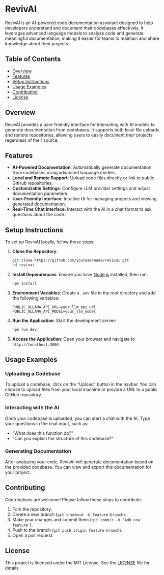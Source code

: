 # RevivAI

RevivAI is an AI-powered code documentation assistant designed to help developers understand and document their codebases effectively. It leverages advanced language models to analyze code and generate meaningful documentation, making it easier for teams to maintain and share knowledge about their projects.

## Table of Contents

- [Overview](#overview)
- [Features](#features)
- [Setup Instructions](#setup-instructions)
- [Usage Examples](#usage-examples)
- [Contributing](#contributing)
- [License](#license)

## Overview

RevivAI provides a user-friendly interface for interacting with AI models to generate documentation from codebases. It supports both local file uploads and remote repositories, allowing users to easily document their projects regardless of their source.

## Features

- **AI-Powered Documentation**: Automatically generate documentation from codebases using advanced language models.
- **Local and Remote Support**: Upload code files directly or link to public GitHub repositories.
- **Customizable Settings**: Configure LLM provider settings and adjust documentation parameters.
- **User-Friendly Interface**: Intuitive UI for managing projects and viewing generated documentation.
- **Real-Time Chat Interface**: Interact with the AI in a chat format to ask questions about the code.

## Setup Instructions

To set up RevivAI locally, follow these steps:

1. **Clone the Repository**:
   ```bash
   git clone https://github.com/yourusername/revivai.git
   cd revivai
   ```

2. **Install Dependencies**:
   Ensure you have [Node.js](https://nodejs.org/) installed, then run:
   ```bash
   npm install
   ```

3. **Environment Variables**:
   Create a `.env` file in the root directory and add the following variables:
   ```env
   PUBLIC_OLLAMA_API_URL=your_llm_api_url
   PUBLIC_OLLAMA_API_MODEL=your_llm_model
   ```

4. **Run the Application**:
   Start the development server:
   ```bash
   npm run dev
   ```

5. **Access the Application**:
   Open your browser and navigate to `http://localhost:3000`.

## Usage Examples

### Uploading a Codebase

To upload a codebase, click on the "Upload" button in the navbar. You can choose to upload files from your local machine or provide a URL to a public GitHub repository.

### Interacting with the AI

Once your codebase is uploaded, you can start a chat with the AI. Type your questions in the chat input, such as:
- "What does this function do?"
- "Can you explain the structure of this codebase?"

### Generating Documentation

After analyzing your code, RevivAI will generate documentation based on the provided codebase. You can view and export this documentation for your project.

## Contributing

Contributions are welcome! Please follow these steps to contribute:

1. Fork the repository.
2. Create a new branch (`git checkout -b feature-branch`).
3. Make your changes and commit them (`git commit -m 'Add new feature'`).
4. Push to the branch (`git push origin feature-branch`).
5. Open a pull request.

## License

This project is licensed under the MIT License. See the [LICENSE](LICENSE) file for details.
